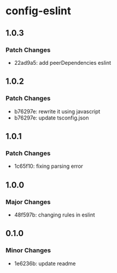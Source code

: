 # config-eslint

## 1.0.3

### Patch Changes

- 22ad9a5: add peerDependencies eslint

## 1.0.2

### Patch Changes

- b76297e: rewrite it using javascript
- b76297e: update tsconfig.json

## 1.0.1

### Patch Changes

- 1c65f10: fixing parsing error

## 1.0.0

### Major Changes

- 48f597b: changing rules in eslint

## 0.1.0

### Minor Changes

- 1e6236b: update readme
